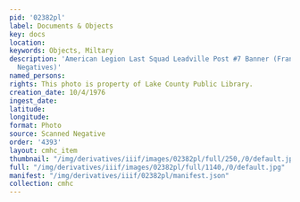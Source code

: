 ```yaml
---
pid: '02382pl'
label: Documents & Objects
key: docs
location: 
keywords: Objects, Miltary
description: 'American Legion Last Squad Leadville Post #7 Banner (Francis Bochatey
  Negatives)'
named_persons: 
rights: This photo is property of Lake County Public Library.
creation_date: 10/4/1976
ingest_date: 
latitude: 
longitude: 
format: Photo
source: Scanned Negative
order: '4393'
layout: cmhc_item
thumbnail: "/img/derivatives/iiif/images/02382pl/full/250,/0/default.jpg"
full: "/img/derivatives/iiif/images/02382pl/full/1140,/0/default.jpg"
manifest: "/img/derivatives/iiif/02382pl/manifest.json"
collection: cmhc
---
```

